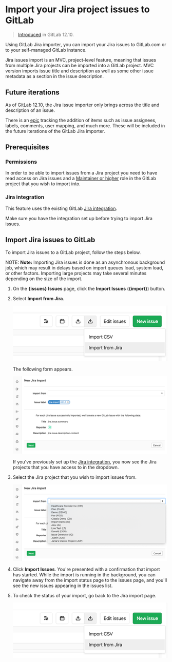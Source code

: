 # Import your Jira project issues to GitLab

> [Introduced](https://gitlab.com/groups/gitlab-org/-/epics/2766) in GitLab 12.10.

Using GitLab Jira importer, you can import your Jira issues to GitLab.com or to
your self-managed GitLab instance.

Jira issues import is an MVC, project-level feature, meaning that issues from multiple
Jira projects can be imported into a GitLab project. MVC version imports issue title and description
as well as some other issue metadata as a section in the issue description.

## Future iterations

As of GitLab 12.10, the Jira issue importer only brings across the title and description of
an issue.

There is an [epic](https://gitlab.com/groups/gitlab-org/-/epics/2738) tracking the
addition of items such as issue assignees, labels, comments, user mapping, and much more.
These will be included in the future iterations of the GitLab Jira importer.

## Prerequisites

### Permissions

In order to be able to import issues from a Jira project you need to have read access on Jira
issues and a [Maintainer or higher](../../permissions.md#project-members-permissions) role in the
GitLab project that you wish to import into.

### Jira integration

This feature uses the existing GitLab [Jira integration](../integrations/jira.md).

Make sure you have the integration set up before trying to import Jira issues.

## Import Jira issues to GitLab

To import Jira issues to a GitLab project, follow the steps below.

NOTE: **Note:**
Importing Jira issues is done as an asynchronous background job, which
may result in delays based on import queues load, system load, or other factors.
Importing large projects may take several minutes depending on the size of the import.

1. On the **{issues}** **Issues** page, click the **Import Issues** (**{import}**) button.
1. Select **Import from Jira**.

   ![Import issues from Jira button](img/jira/import_issues_from_jira_button_v12_10.png)

   The following form appears.

   ![Import issues from Jira form](img/jira/import_issues_from_jira_form_v12_10.png)

   If you've previously set up the [Jira integration](../integrations/jira.md), you now see the Jira
   projects that you have access to in the dropdown.

1. Select the Jira project that you wish to import issues from.

   ![Import issues from Jira form](img/jira/import_issues_from_jira_projects_v12_10.png)

1. Click **Import Issues**. You're presented with a confirmation that import has started.
   While the import is running in the background, you can navigate away from the import status page
   to the issues page, and you'll see the new issues appearing in the issues list.

1. To check the status of your import, go back to the Jira import page.

   ![Import issues from Jira button](img/jira/import_issues_from_jira_button_v12_10.png)

